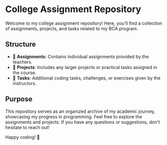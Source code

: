 # College Assignment Repository

Welcome to my college assignment repository! Here, you'll find a collection of assignments, projects, and tasks related to my BCA program.

## Structure

- 📁 **Assignments**: Contains individual assignments provided by the teachers.
- 📁 **Projects**: Includes any larger projects or practical tasks assigned in the course.
- 📁 **Tasks**: Additional coding tasks, challenges, or exercises given by the instructors.

## Purpose

This repository serves as an organized archive of my academic journey, showcasing my progress in programming. Feel free to explore the assignments and projects. If you have any questions or suggestions, don't hesitate to reach out!

Happy coding! 🚀
